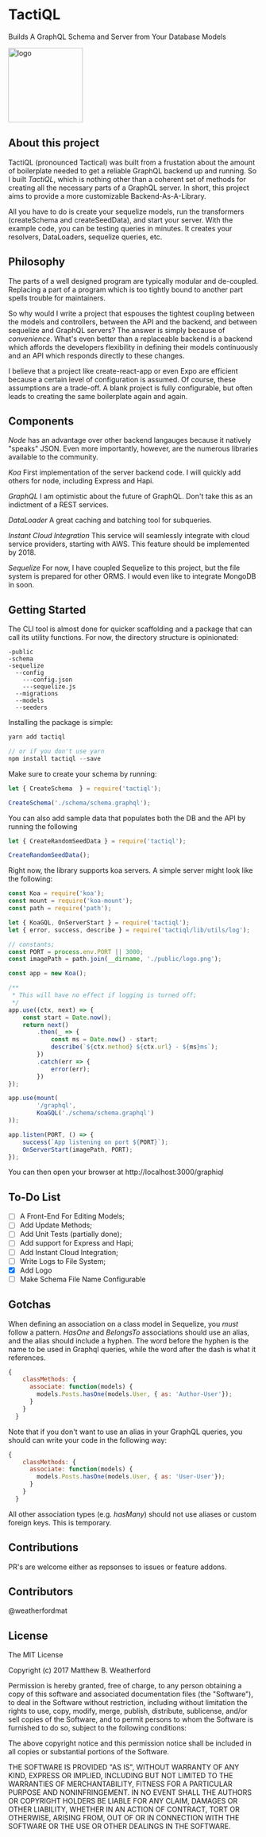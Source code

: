
# TactiQL
Builds A GraphQL Schema and Server from Your Database Models

<img width="150" alt="logo" src="https://user-images.githubusercontent.com/13956201/32232205-86a0a138-be25-11e7-9d41-46efd1cc4141.png">

## About this project

TactiQL (pronounced Tactical) was built from a frustation about the amount of boilerplate needed to get a reliable GraphQL backend up and running. So I built _TactiQL_, which is nothing other than a coherent set of methods for creating all the necessary parts of a GraphQL server. In short, this project aims to provide a more customizable Backend-As-A-Library.

All you have to do is create your sequelize models, run the transformers (createSchema and createSeedData), and start your server. With the example code, you can be testing queries in minutes. It creates your resolvers, DataLoaders, sequelize queries, etc.

## Philosophy

The parts of a well designed program are typically modular and de-coupled. Replacing a part of a program which is too tightly bound to another part spells trouble for maintainers.

So why would I write a project that espouses the tightest coupling between the models and controllers, between the API and the backend, and between sequelize and GraphQL servers? The answer is simply because of *convenience*. What's even better than a replaceable backend is a backend which affords the developers flexibility in defining their models continuously and an API which responds directly to these changes.

I believe that a project like create-react-app or even Expo are efficient because a certain level of configuration is assumed. Of course, these assumptions are a trade-off. A blank project is fully configurable, but often leads to creating the same boilerplate again and again.

## Components

_Node_ has an advantage over other backend langauges because it natively "speaks" JSON. Even more importantly, however, are the numerous libraries available to the community.

_Koa_ First implementation of the server backend code. I will quickly add others for node, including Express and Hapi. 

_GraphQL_ I am optimistic about the future of GraphQL. Don't take this as an indictment of a REST services.

_DataLoader_ A great caching and batching tool for subqueries.

_Instant Cloud Integration_ This service will seamlessly integrate with cloud service providers, starting with AWS. This feature should be implemented by 2018.

_Sequelize_ For now, I have coupled Sequelize to this project, but the file system is prepared for other ORMS. I would even like to integrate MongoDB in soon.

## Getting Started

The CLI tool is almost done for quicker scaffolding and a package that can call its utility functions. For now, the directory structure is opinionated:

```
-public
-schema
-sequelize
  --config
    ---config.json
    ---sequelize.js
  --migrations
  --models
  --seeders
```

Installing the package is simple:

``` javascript
yarn add tactiql

// or if you don't use yarn
npm install tactiql --save
```

Make sure to create your schema by running:
``` javascript
let { CreateSchema  } = require('tactiql');

CreateSchema('./schema/schema.graphql');
```

You can also add sample data that populates both the DB and the API by running the following
``` javascript
let { CreateRandomSeedData } = require('tactiql');

CreateRandomSeedData();
```

Right now, the library supports koa servers. A simple server might look like the following:

``` javascript
const Koa = require('koa');
const mount = require('koa-mount');
const path = require('path');

let { KoaGQL, OnServerStart } = require('tactiql');
let { error, success, describe } = require('tactiql/lib/utils/log');

// constants;
const PORT = process.env.PORT || 3000;
const imagePath = path.join(__dirname, './public/logo.png');

const app = new Koa();

/**
 * This will have no effect if logging is turned off;
 */
app.use((ctx, next) => {
    const start = Date.now();
    return next()
        .then(_ => {
            const ms = Date.now() - start;
            describe(`${ctx.method} ${ctx.url} - ${ms}ms`);
        })
        .catch(err => {
            error(err);
        })
});

app.use(mount(
        '/graphql', 
        KoaGQL('./schema/schema.graphql')
));

app.listen(PORT, () => {
    success(`App listening on port ${PORT}`);
    OnServerStart(imagePath, PORT);
});
```

You can then open your browser at http://localhost:3000/graphiql

## To-Do List
- [ ] A Front-End For Editing Models;
- [ ] Add Update Methods;  
- [ ] Add Unit Tests (partially done);  
- [ ] Add support for Express and Hapi;  
- [ ] Add Instant Cloud Integration;  
- [ ] Write Logs to File System; 
- [x] Add Logo 
- [ ] Make Schema File Name Configurable

## Gotchas

When defining an association on a class model in Sequelize, you _must_ follow a pattern. _HasOne_ and _BelongsTo_ associations should use an alias, and the alias should include a hyphen. The word before the hyphen is the name to be used in Graphql queries, while the word after the dash is what it references.

``` javascript
{
    classMethods: {
      associate: function(models) {
        models.Posts.hasOne(models.User, { as: 'Author-User'});
      }
    }
  }
```

Note that if you don't want to use an alias in your GraphQL queries, you should can write your code in the following way:
``` javascript
{
    classMethods: {
      associate: function(models) {
        models.Posts.hasOne(models.User, { as: 'User-User'});
      }
    }
  }
```

All other association types (e.g. _hasMany_) should not use aliases or custom foreign keys. This is temporary.

## Contributions

PR's are welcome either as repsonses to issues or feature addons.

## Contributors

@weatherfordmat

## License

The MIT License

Copyright (c) 2017 Matthew B. Weatherford

Permission is hereby granted, free of charge, to any person obtaining a copy
of this software and associated documentation files (the "Software"), to deal
in the Software without restriction, including without limitation the rights
to use, copy, modify, merge, publish, distribute, sublicense, and/or sell
copies of the Software, and to permit persons to whom the Software is
furnished to do so, subject to the following conditions:

The above copyright notice and this permission notice shall be included in
all copies or substantial portions of the Software.

THE SOFTWARE IS PROVIDED "AS IS", WITHOUT WARRANTY OF ANY KIND, EXPRESS OR
IMPLIED, INCLUDING BUT NOT LIMITED TO THE WARRANTIES OF MERCHANTABILITY,
FITNESS FOR A PARTICULAR PURPOSE AND NONINFRINGEMENT. IN NO EVENT SHALL THE
AUTHORS OR COPYRIGHT HOLDERS BE LIABLE FOR ANY CLAIM, DAMAGES OR OTHER
LIABILITY, WHETHER IN AN ACTION OF CONTRACT, TORT OR OTHERWISE, ARISING FROM,
OUT OF OR IN CONNECTION WITH THE SOFTWARE OR THE USE OR OTHER DEALINGS IN
THE SOFTWARE.
